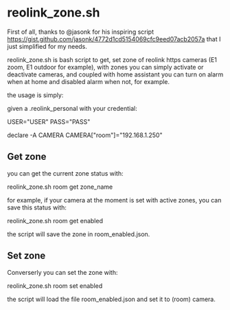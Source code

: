 # reolink_zone.sh #

First of all, thanks to @jasonk for his inspiring script https://gist.github.com/jasonk/4772d1cd5154069cfc9eed07acb2057a 
that I just simplified for my needs.

reolink_zone.sh is bash script to get, set zone of reolink https cameras (E1 zoom, E1 outdoor for example), 
with zones you can simply activate or deactivate cameras, and coupled with home assistant you can turn on alarm when at home and
disabled alarm when not, for example.

the usage is simply:

given a .reolink_personal with your credential:

USER="USER" 
PASS="PASS" 

declare -A CAMERA
CAMERA["room"]="192.168.1.250" 

## Get zone ##

you can get the current zone status with:

reolink_zone.sh room get zone_name

for example, if your camera at the moment is set with active zones, you can save this status with:

reolink_zone.sh room get enabled

the script will save the zone in room_enabled.json.

## Set zone ##

Converserly you can set the zone with:

reolink_zone.sh room set enabled

the script will load the file room_enabled.json and set it to (room) camera.



